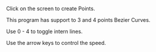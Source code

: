 Click on the screen to create Points. 

This program has support to 3 and 4 points Bezier Curves.

Use 0 - 4 to toggle intern lines.

Use the arrow keys to control the speed.
